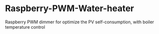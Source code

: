 # Raspberry-PWM-Water-heater
Raspberry PWM dimmer for optimize the PV self-consumption, with boiler temperature control
